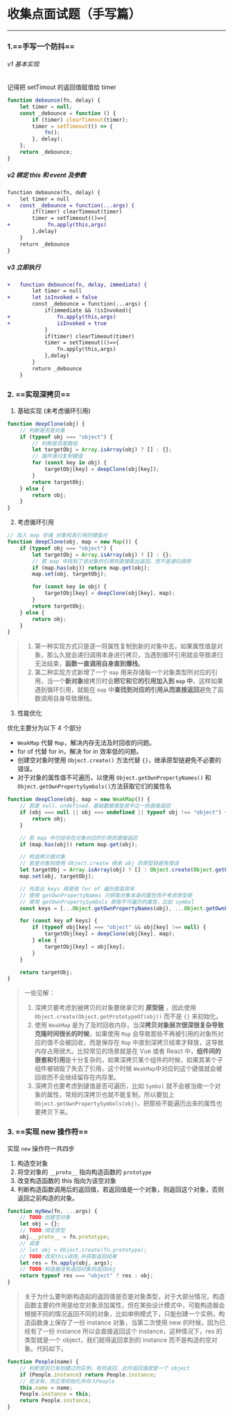 # 收集点面试题（手写篇）

---

### 1.==手写一个防抖==

###### v1 基本实现

记得把 setTimout 的返回值赋值给 timer

```javascript
function debounce(fn, delay) {
    let timer = null;
    const _debounce = function () {
        if (timer) clearTimeout(timer);
        timer = setTimeout(() => {
            fn();
        }, delay);
    };
    return _debounce;
}
```

##### v2 绑定 this 和 event 及参数

```diff
function debounce(fn, delay) {
    let timer = null
+	const _debounce = function(...args) {
        if(timer) clearTimeout(timer)
        timer = setTimeout(()=>{
+            fn.apply(this,args)
        },delay)
    }
    return _debounce
}
```

##### v3 立即执行

```diff
+	function debounce(fn, delay, immediate) {
	    let timer = null
+	    let isInvoked = false
		const _debounce = function(...args) {
			if(immediate && !isInvoked){
+				fn.apply(this,args)
+				isInvoked = true
			}
	        if(timer) clearTimeout(timer)
	        timer = setTimeout(()=>{
	            fn.apply(this,args)
	        },delay)
	    }
	    return _debounce
	}
```

### 2. ==实现深拷贝==

1. 基础实现 (未考虑循环引用)

```js
function deepClone(obj) {
    // 判断是否是对象
    if (typeof obj === "object") {
        // 判断是否是数组
        let targetObj = Array.isArray(obj) ? [] : {};
        // 循环递归复制键值
        for (const key in obj) {
            targetObj[key] = deepClone(obj[key]);
        }
        return targetObj;
    } else {
        return obj;
    }
}
```

2. 考虑循环引用

```javascript
// 加入 map 存储 对象和其引用的键值对
function deepClone(obj, map = new Map()) {
    if (typeof obj === "object") {
        let targetObj = Array.isArray(obj) ? [] : {};
        // 若 map 中找到了该对象的引用则直接取出返回，而不是递归调用
        if (map.has(obj)) return map.get(obj);
        map.set(obj, targetObj);

        for (const key in obj) {
            targetObj[key] = deepClone(obj[key], map);
        }
        return targetObj;
    } else {
        return obj;
    }
}
```

> 1.  第一种实现方式只是逐一将属性复制到新的对象中去，如果属性值是对象，那么久就会递归调用本身进行拷贝，当遇到循环引用就会导致递归无法结束，**函数一直调用自身直到爆栈**。
> 2.  第二种实现方式新增了一个 `map` 用来存储每一个对象类型所对应的引用，当一个**新对象**被拷贝时会**把它和它的引用加入到 `map` 中**，这样如果遇到循环引用，就能在 `map` 中**查找到对应的引用从而直接返回**避免了函数调用自身导致爆栈。

3. 性能优化

优化主要分为以下 4 个部分

-   `WeakMap` 代替 `Map`，解决内存无法及时回收的问题。
-   for of 代替 for in，解决 for in 效率低的问题。
-   创建空对象时使用 `Object.create()` 方法代替 `{}`，继承原型链避免不必要的错误。
-   对于对象的属性值不可遍历，以使用 `Object.getOwnPropertyNames()` 和 `Object.getOwnPropertySymbols()`方法获取它们的属性名

```js
function deepClone(obj, map = new WeakMap()) {
    // 若是 null、undefined、基础数据类型其中之一则直接返回
    if (obj === null || obj === undefined || typeof obj !== "object") {
        return obj;
    }

    // 若 map 中已经存在对象对应的引用则直接返回
    if (map.has(obj)) return map.get(obj);

    // 构造拷贝根对象
    // 若是对象则使用 Object.create 继承 obj 的原型链避免错误
    let targetObj = Array.isArray(obj) ? [] : Object.create(Object.getPrototypeOf(obj));
    map.set(obj, targetObj);

    // 先取出 keys 再使用 for of 遍历提高效率
    // 使用 getOwnPropertyNames 只获取对象本身的属性而不考虑原型链
    // 使用 getOwnPropertySymbols 获取不可遍历的属性，比如 symbol
    const keys = [...Object.getOwnPropertyNames(obj), ...Object.getOwnPropertySymbols(obj)];

    for (const key of keys) {
        if (typeof obj[key] === "object" && obj[key] !== null) {
            targetObj[key] = deepClone(obj[key], map);
        } else {
            targetObj[key] = obj[key];
        }
    }

    return targetObj;
}
```

> 一些见解：
>
> 1.  深拷贝要考虑到被拷贝的对象要继承它的 **原型链** ，因此使用 `Object.create(Object.getPrototypeOf(obj))` 而不是 `{}` 来初始化。
> 2.  使用 `WeakMap` 是为了及时回收内存，当深**拷贝对象层次很深很复杂导致克隆时间很长的时候**，如果使用 `Map` 会导致那些不再被引用的对象所对应的值不会被回收，而是保存在 `Map` 中直到深拷贝结束才释放，这导致内存占用很大。比较常见的场景就是在 Vue 或者 React 中，**组件间的嵌套和引用**是十分复杂的，如果深拷贝某个组件的时候，如果其某个子组件被销毁了失去了引用，这个时候 `WeakMap`中对应的这个键值就会被回收而不会继续留存在内存里。
> 3.  深拷贝也要考虑到键值是否可遍历，比如 `Symbol` 就不会被当做一个对象的属性，常规的深拷贝也就不能复制，所以要加上 `Object.getOwnPropertySymbols(obj)`，把那些不能遍历出来的属性也要拷贝下来。

### 3. ==实现 new 操作符==

实现 `new` 操作符一共四步

1. 构造空对象
2. 将空对象的 `__proto__` 指向构造函数的 `prototype`
3. 改变构造函数的 this 指向为该空对象
4. 判断构造函数调用后的返回值，若返回值是一个对象，则返回这个对象，否则返回之前构造的对象。

```javascript
function myNew(fn, ...args) {
    // TODO:创建空对象
    let obj = {};
    // TODO:绑定原型
    obj.__proto__ = fn.prototype;
    // 或者
    // let obj = Object.create(fn.prototype);
    // TODO:改变this调用,并获取返回结果
    let res = fn.apply(obj, args);
    // TODO:构造器没有返回对象则返回obj
    return typeof res === "object" ? res : obj;
}
```

> 关于为什么要判断构造起的返回值是否是对象类型，对于大部分情况，构造函数主要的作用是给空对象添加属性，但在某些设计模式中，可能构造器会根据不同的情况返回不同的对象，比如单例模式下，只能创建一个实例，构造函数身上保存了一份 instance 对象，当第二次使用 new 的时候，因为已经有了一份 instance 所以会直接返回这个 instance，这种情况下，res 的类型就是一个 object，我们就得返回拿到的 instance 而不是构造的空对象。代码如下。

```javascript
function People(name) {
    // 判断是否已有创建过的实例，有则返回，此时返回值就是一个 object
    if (People.instance) return People.instance;
    // 若没有，则正常初始化并存入People
    this.name = name;
    People.instance = this;
    return People.instance;
}
```
